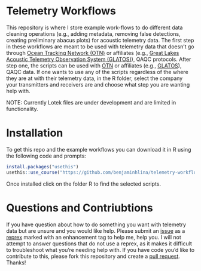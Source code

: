 
<!-- README.md is generated from README.Rmd. Please edit that file -->

# Telemetry Workflows

<!-- badges: start -->
<!-- badges: end -->

This repository is where I store example work-flows to do different data
cleaning operations (e.g., adding metadata, removing false detections,
creating preliminary abacus plots) for acoustic telemetry data. The
first step in these workflows are meant to be used with telemetry data
that doesn’t go through [Ocean Tracking Network
(OTN)](https://oceantrackingnetwork.org/) or affiliates (e.g., [Great
Lakes Acoustic Telemetry Observation System
(GLATOS)](https://glatos.glos.us/)), QAQC protocols. After step one, the
scripts can be used with [OTN](https://oceantrackingnetwork.org/) or
affiliates (e.g., [GLATOS](https://glatos.glos.us/)), QAQC data. If one
wants to use any of the scripts regardless of the where they are at with
their telemetry data, in the R folder, select the company your
transmitters and receivers are and choose what step you are wanting help
with.

NOTE: Currently Lotek files are under development and are limited in
functionality.

# Installation

To get this repo and the example workflows you can download it in R
using the following code and prompts:

``` r
install.packages("usethis")
usethis::use_course("https://github.com/benjaminhlina/telemetry-workflows/archive/refs/heads/master.zip")
```

Once installed click on the folder R to find the selected scripts.

# Questions and Contriubtions

If you have question about how to do something you want with telemetry
data but are unsure and you would like help. Please submit an
[issue](https://github.com/benjaminhlina/telemetry-workflows/issues) as
a [reprex](https://reprex.tidyverse.org/) marked with an enhancement tag
to help me, help you. I will not attempt to answer questions that do not
use a reprex, as it makes it difficult to troubleshoot what you’re
needing help with. If you have code you’d like to contribute to this,
please fork this repository and create a [pull
request](https://github.com/benjaminhlina/telemetry-workflows/pulls).
Thanks!
